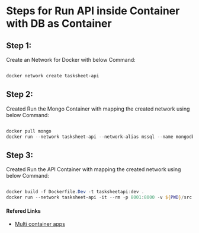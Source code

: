 # Steps for Run API inside Container with DB as Container

## Step 1:

Create an Network for Docker with below Command:

```powershell

docker network create tasksheet-api

```

## Step 2:

Created Run the Mongo Container with mapping the created network using below Command:

```powershell

docker pull mongo
docker run --network tasksheet-api --network-alias mssql --name mongodb -p 37017:27017 -d mongo

```

## Step 3:

Created Run the API Container with mapping the created network using below Command:

```powershell

docker build -f Dockerfile.Dev -t tasksheetapi:dev .
docker run --network tasksheet-api -it --rm -p 8001:8000 -v ${PWD}/src:/usr/src --name tasksheetapi tasksheetapi:dev

```

#### Refered Links

- [Multi container apps](https://docs.docker.com/get-started/07_multi_container/)
